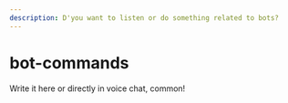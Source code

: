 ```yaml
---
description: D'you want to listen or do something related to bots?
---
```


# bot-commands

Write it here or directly in voice chat, common!
